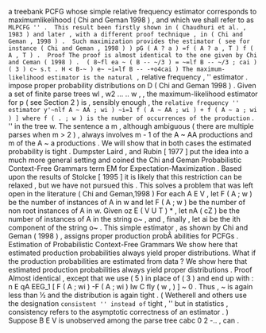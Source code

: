 a treebank PCFG whose simple relative frequency estimator corresponds to maximumlikelihood ( Chi and Geman 1998 ) , and which we shall refer to as `` MLPCFG '' . 
This result been firstly shown in ( Chaudhuri et al. , 1983 ) and later , with a different proof technique , in ( Chi and Geman , 1998 ) . 
Such maximization provides the estimator ( see for instance ( Chi and Geman , 1998 ) ) pG ( A ? a ) =f ( A ? a , T ) f ( A , T ) . 
Proof The proof is almost identical to the one given by Chi and Ceman ( 1998 ) . 
( 8~fl ea ~ ( B -- ~/3 ) = ~=lf B -- ~/3 ; cai ) ( 3 ) c~ s.t . H < B-~ ) e~ ~i=lf B -- -+o4cai ) The maximum-likelihood estimator is the natural , `` relative frequency , '' estimator . 
impose proper probability distributions on D ( Chi and Geman 1998 ) . 
Given a set of finite parse trees wl , w2 ... .. w , , the maximum-likelihood estimator for p ( see Section 2 ) is , sensibly enough , the `` relative frequency '' estimator y'~nlf A ~ AA ; wi ) ~i=1 f ( A ~ AA ; wi ) + f ( A ~ a ; wi ) ] where f ( . ; w ) is the number of occurrences of the production `` . '' in the tree w. The sentence a m , although ambiguous ( there are multiple parses when m > 2 ) , always involves m - 1 of the A ~ AA productions and m of the A ~ a productions . 
We will show that in both cases the estimated probability is tight . 
Dumpster Laird , and Rubin [ 1977 ] put the idea into a much more general setting and coined the Chi and Geman Probabilistic Context-Free Grammars term EM for Expectation-Maximization . 
Based upon the results of Stolcke [ 1995 ] it is likely that this restriction can be relaxed , but we have not pursued this . 
This solves a problem that was left open in the literature ( Chi and Geman,1998 ) 
For each A E V , let F ( A ; w ) be the number of instances of A in w and let F ( A ; w ) be the number of non root instances of A in w. Given oz E ( V U T ) * , let nA ( cZ ) be the number of instances of A in the string o~ , and , finally , let ai be the ith component of the string o~ . 
This simple estimator , as shown by Chi and Geman ( 1998 ) , assigns proper production probÂ­ abilities for PCFGs . 
Estimation of Probabilistic Context-Free Grammars
We show here that estimated production probabilities always yield proper distributions.
What if the production probabilities are estimated from data ? 
We show here that estimated production probabilities always yield proper distributions . 
Proof Almost identical , except that we use ( 5 ) in place of ( 3 ) and end up with : n E qA EEG_1 [ F ( A ; wi ) -F ( A ; wi ) lw C fly ( w , ) ] ~ 0 . 
Thus , ~ is again less than ½ and the distribution is again tight . 
( Wetherell and others use the designation `` consistent '' instead of `` tight , '' but in statistics , consistency refers to the asymptotic correctness of an estimator . ) 
Suppose B E V is unobserved among the parse tree cabc 0 2 -.. , can . 